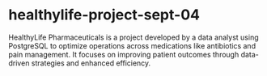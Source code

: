 # healthylife-project-sept-04
HealthyLife Pharmaceuticals is a project developed by a data analyst using PostgreSQL to optimize operations across medications like antibiotics and pain management. It focuses on improving patient outcomes through data-driven strategies and enhanced efficiency.
